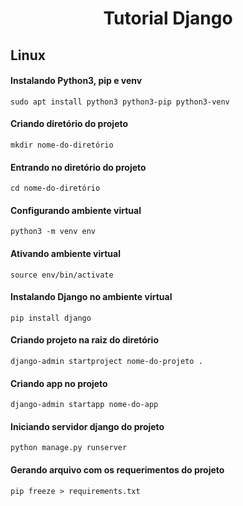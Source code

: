 <h1 align="center"> Tutorial Django </h1>

<h2> Linux </h2>

<h4> Instalando Python3, pip e venv </h4>

    sudo apt install python3 python3-pip python3-venv

<h4> Criando diretório do projeto </h4>

    mkdir nome-do-diretório

<h4> Entrando no diretório do projeto </h4>

    cd nome-do-diretório

<h4> Configurando ambiente virtual </h4>

    python3 -m venv env

<h4> Ativando ambiente virtual </h4>

    source env/bin/activate

<h4> Instalando Django no ambiente virtual </h4>

    pip install django

<h4> Criando projeto na raiz do diretório </h4>

    django-admin startproject nome-do-projeto .

<h4> Criando app no projeto </h4>

    django-admin startapp nome-do-app

<h4> Iniciando servidor django do projeto </h4>
    
    python manage.py runserver

<h4> Gerando arquivo com os requerimentos do projeto </h4>
    
    pip freeze > requirements.txt